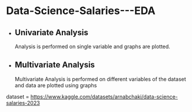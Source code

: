 # Data-Science-Salaries---EDA

- ## Univariate Analysis
     Analysis is performed on single variable and graphs are plotted.



- ## Multivariate Analysis
     Multivariate Analysis is performed on different variables of the dataset and data are plotted using graphs



dataset = https://www.kaggle.com/datasets/arnabchaki/data-science-salaries-2023
